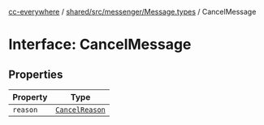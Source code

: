 [cc-everywhere](../../../../../index.md) / [shared/src/messenger/Message.types](../index.md) / CancelMessage

# Interface: CancelMessage

## Properties

| Property | Type |
| ------ | ------ |
| `reason` | [`CancelReason`](../enumerations/CancelReason.md) |
